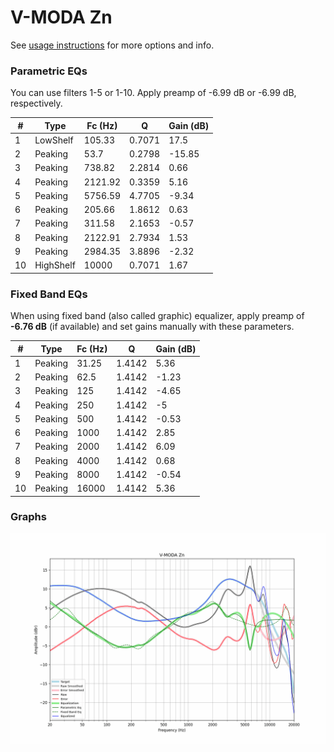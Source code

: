 # V-MODA Zn
See [usage instructions](https://github.com/jaakkopasanen/AutoEq#usage) for more options and info.

### Parametric EQs
You can use filters 1-5 or 1-10. Apply preamp of -6.99 dB or -6.99 dB, respectively.

|   # | Type      |   Fc (Hz) |      Q |   Gain (dB) |
|-----|-----------|-----------|--------|-------------|
|   1 | LowShelf  |    105.33 | 0.7071 |       17.5  |
|   2 | Peaking   |     53.7  | 0.2798 |      -15.85 |
|   3 | Peaking   |    738.82 | 2.2814 |        0.66 |
|   4 | Peaking   |   2121.92 | 0.3359 |        5.16 |
|   5 | Peaking   |   5756.59 | 4.7705 |       -9.34 |
|   6 | Peaking   |    205.66 | 1.8612 |        0.63 |
|   7 | Peaking   |    311.58 | 2.1653 |       -0.57 |
|   8 | Peaking   |   2122.91 | 2.7934 |        1.53 |
|   9 | Peaking   |   2984.35 | 3.8896 |       -2.32 |
|  10 | HighShelf |  10000    | 0.7071 |        1.67 |

### Fixed Band EQs
When using fixed band (also called graphic) equalizer, apply preamp of **-6.76 dB** (if available) and set gains manually with these parameters.

|   # | Type    |   Fc (Hz) |      Q |   Gain (dB) |
|-----|---------|-----------|--------|-------------|
|   1 | Peaking |     31.25 | 1.4142 |        5.36 |
|   2 | Peaking |     62.5  | 1.4142 |       -1.23 |
|   3 | Peaking |    125    | 1.4142 |       -4.65 |
|   4 | Peaking |    250    | 1.4142 |       -5    |
|   5 | Peaking |    500    | 1.4142 |       -0.53 |
|   6 | Peaking |   1000    | 1.4142 |        2.85 |
|   7 | Peaking |   2000    | 1.4142 |        6.09 |
|   8 | Peaking |   4000    | 1.4142 |        0.68 |
|   9 | Peaking |   8000    | 1.4142 |       -0.54 |
|  10 | Peaking |  16000    | 1.4142 |        5.36 |

### Graphs
![](./V-MODA%20Zn.png)
